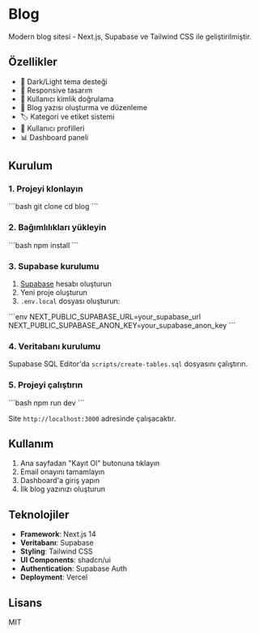 # Blog

Modern blog sitesi - Next.js, Supabase ve Tailwind CSS ile geliştirilmiştir.

## Özellikler

- 🌙 Dark/Light tema desteği
- 📱 Responsive tasarım
- 🔐 Kullanıcı kimlik doğrulama
- 📝 Blog yazısı oluşturma ve düzenleme
- 🏷️ Kategori ve etiket sistemi
- 👤 Kullanıcı profilleri
- 📊 Dashboard paneli

## Kurulum

### 1. Projeyi klonlayın

\`\`\`bash
git clone <repo-url>
cd blog
\`\`\`

### 2. Bağımlılıkları yükleyin

\`\`\`bash
npm install
\`\`\`

### 3. Supabase kurulumu

1. [Supabase](https://supabase.com) hesabı oluşturun
2. Yeni proje oluşturun
3. `.env.local` dosyası oluşturun:

\`\`\`env
NEXT_PUBLIC_SUPABASE_URL=your_supabase_url
NEXT_PUBLIC_SUPABASE_ANON_KEY=your_supabase_anon_key
\`\`\`

### 4. Veritabanı kurulumu

Supabase SQL Editor'da `scripts/create-tables.sql` dosyasını çalıştırın.

### 5. Projeyi çalıştırın

\`\`\`bash
npm run dev
\`\`\`

Site `http://localhost:3000` adresinde çalışacaktır.

## Kullanım

1. Ana sayfadan "Kayıt Ol" butonuna tıklayın
2. Email onayını tamamlayın
3. Dashboard'a giriş yapın
4. İlk blog yazınızı oluşturun

## Teknolojiler

- **Framework**: Next.js 14
- **Veritabanı**: Supabase
- **Styling**: Tailwind CSS
- **UI Components**: shadcn/ui
- **Authentication**: Supabase Auth
- **Deployment**: Vercel

## Lisans

MIT
